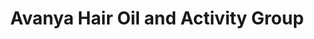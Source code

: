 ---
title: "Avanya Hair Oil and Activity Group"
url: /kollam/avanya-hair-oil-and-activity-group/
shop: Friseurbedarf
---
